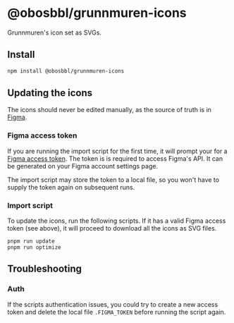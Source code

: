 # @obosbbl/grunnmuren-icons

Grunnmuren's icon set as SVGs.

## Install

```sh
npm install @obosbbl/grunnmuren-icons
```

## Updating the icons

The icons should never be edited manually, as the source of truth is in [Figma](https://www.figma.com/file/XRHRRytz9DqrDkWpE4IKVB/OBOS-DS?node-id=2192%3A33204).

### Figma access token

If you are running the import script for the first time, it will prompt your for a [Figma access token](https://www.figma.com/developers/api#access-tokens). The token is is required to access Figma's API. It can be generated on your Figma account settings page.

The import script may store the token to a local file, so you won't have to supply the token again on subsequent runs.

### Import script

To update the icons, run the following scripts. If it has a valid Figma access token (see above), it will proceed to download all the icons as SVG files.

```
pnpm run update
pnpm run optimize
```

## Troubleshooting

### Auth

If the scripts authentication issues, you could try to create a new access token and delete the local file `.FIGMA_TOKEN` before running the script again.
